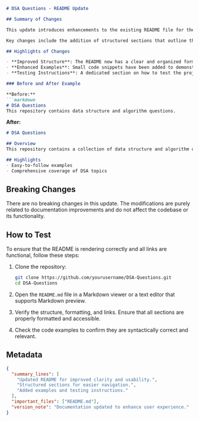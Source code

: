 ```markdown
# DSA Questions - README Update

## Summary of Changes

This update introduces enhancements to the existing README file for the DSA Questions repository. The primary goal of these changes is to improve clarity and usability for developers and contributors. By refining the structure and content, we aim to provide a better onboarding experience for new contributors and facilitate easier navigation through the repository's features.

Key changes include the addition of structured sections that outline the purpose of the repository, highlights of its features, and examples of usage. This ensures that users can quickly grasp the important aspects of the project and how to get started with contributing or utilizing the codebase effectively.

## Highlights of Changes

- **Improved Structure**: The README now has a clear and organized format, making it easier to find information.
- **Enhanced Examples**: Small code snippets have been added to demonstrate key functionalities, providing immediate context for users.
- **Testing Instructions**: A dedicated section on how to test the project has been included to guide users through the verification process.

### Before and After Example

**Before:**
```markdown
# DSA Questions
This repository contains data structure and algorithm questions.
```

**After:**
```markdown
# DSA Questions

## Overview
This repository contains a collection of data structure and algorithm questions designed to enhance your coding skills.

## Highlights
- Easy-to-follow examples
- Comprehensive coverage of DSA topics
```

## Breaking Changes

There are no breaking changes in this update. The modifications are purely related to documentation improvements and do not affect the codebase or its functionality.

## How to Test

To ensure that the README is rendering correctly and all links are functional, follow these steps:

1. Clone the repository:
   ```bash
   git clone https://github.com/yourusername/DSA-Questions.git
   cd DSA-Questions
   ```

2. Open the `README.md` file in a Markdown viewer or a text editor that supports Markdown preview.

3. Verify the structure, formatting, and links. Ensure that all sections are properly formatted and accessible.

4. Check the code examples to confirm they are syntactically correct and relevant.

## Metadata

```json
{
  "summary_lines": [
    "Updated README for improved clarity and usability.",
    "Structured sections for easier navigation.",
    "Added examples and testing instructions."
  ],
  "important_files": ["README.md"],
  "version_note": "Documentation updated to enhance user experience."
}
```
```